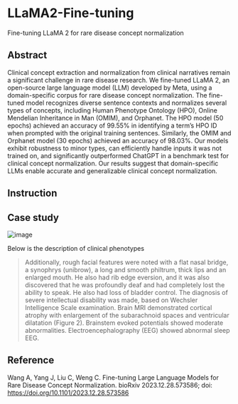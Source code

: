 # LLaMA2-Fine-tuning
Fine-tuning LLaMA 2 for rare disease concept normalization

## Abstract
Clinical concept extraction and normalization from clinical narratives remain a significant challenge in rare disease research. We fine-tuned LLaMA 2, an open-source large language model (LLM) developed by Meta, using a domain-specific corpus for rare disease concept normalization. The fine-tuned model recognizes diverse sentence contexts and normalizes several types of concepts, including Human Phenotype Ontology (HPO), Online Mendelian Inheritance in Man (OMIM), and Orphanet. The HPO model (50 epochs) achieved an accuracy of 99.55% in identifying a term’s HPO ID when prompted with the original training sentences. Similarly, the OMIM and Orphanet model (30 epochs) achieved an accuracy of 98.03%. Our models exhibit robustness to minor types, can efficiently handle inputs it was not trained on, and significantly outperformed ChatGPT in a benchmark test for clinical concept normalization. Our results suggest that domain-specific LLMs enable accurate and generalizable clinical concept normalization. 

## Instruction




## Case study


![image](https://github.com/andywang-25/Llama2-HPO-Normalization/assets/112890888/3a28109e-5c54-4a37-b7a5-0a9b3ab77d16)

Below is the description of clinical phenotypes

> Additionally, rough facial features were noted with a flat nasal bridge, a synophrys (unibrow), a long and smooth philtrum, thick lips and an enlarged mouth. He also had rib edge eversion, and it was also discovered that he was profoundly deaf and had completely lost the ability to speak. He also had loss of bladder control. The diagnosis of severe intellectual disability was made, based on Wechsler Intelligence Scale examination. Brain MRI demonstrated cortical atrophy with enlargement of the subarachnoid spaces and ventricular dilatation (Figure 2). Brainstem evoked potentials showed moderate abnormalities. Electroencephalography (EEG) showed abnormal sleep EEG.



## Reference

Wang A, Yang J, Liu C, Weng C. Fine-tuning Large Language Models for Rare Disease Concept Normalization. bioRxiv 2023.12.28.573586; doi: https://doi.org/10.1101/2023.12.28.573586
